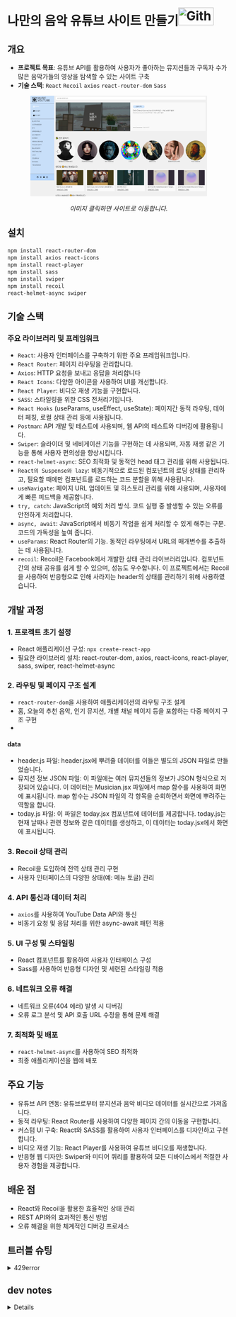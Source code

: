 # 나만의 음악 유튜브 사이트 만들기<img src="https://media.giphy.com/media/oz45ELYgMoYVsZqmor/giphy.gif?cid=82a1493b46gqhff3pfz6g198ninfz0d73ywhq9v09ljhpnix&ep=v1_stickers_trending&rid=giphy.gif&ct=s" width="80px" height="40px" title="Github_Logo" />

## 개요

- **프로젝트 목표**: 유튜브 API를 활용하여 사용자가 좋아하는 뮤지션들과 구독자 수가 많은 음악가들의 영상을 탐색할 수 있는 사이트 구축
- **기술 스택**: `React` `Recoil` `axios` `react-router-dom` `Sass`


<div align=center>
<a href="https://youtube-project-nine.vercel.app/"><img width=400px src="./src/assets/img/cover.png"></a>
    
_이미지 클릭하면 사이트로 이동합니다._
    
</div>


## 설치

```
npm install react-router-dom
npm install axios react-icons
npm install react-player
npm install sass
npm install swiper
npm install recoil
react-helmet-async swiper
```

## 기술 스택

### 주요 라이브러리 및 프레임워크

- `React`: 사용자 인터페이스를 구축하기 위한 주요 프레임워크입니다.
- `React Router`: 페이지 라우팅을 관리합니다.
- `Axios`: HTTP 요청을 보내고 응답을 처리합니다
- `React Icons`: 다양한 아이콘을 사용하여 UI를 개선합니다.
- `React Player`: 비디오 재생 기능을 구현합니다.
- `SASS`: 스타일링을 위한 CSS 전처리기입니다.
- `React Hooks` (useParams, useEffect, useState): 페이지간 동적 라우팅, 데이터 페칭, 로컬 상태 관리 등에 사용됩니다.
- `Postman`: API 개발 및 테스트에 사용되며, 웹 API의 테스트와 디버깅에 활용됩니다.
- `Swiper`: 슬라이더 및 네비게이션 기능을 구현하는 데 사용되며, 자동 재생 같은 기능을 통해 사용자 편의성을 향상시킵니다.
- `react-helmet-async`: SEO 최적화 및 동적인 head 태그 관리를 위해 사용됩니다.
- `React의 Suspense와 lazy`: 비동기적으로 로드된 컴포넌트의 로딩 상태를 관리하고, 필요할 때에만 컴포넌트를 로드하는 코드 분할을 위해 사용됩니다.
- `useNavigate`: 페이지 URL 업데이트 및 히스토리 관리를 위해 사용되며, 사용자에게 빠른 피드백을 제공합니다.
- `try, catch`: JavaScript의 예외 처리 방식. 코드 실행 중 발생할 수 있는 오류를 안전하게 처리합니다.
- `async, await`: JavaScript에서 비동기 작업을 쉽게 처리할 수 있게 해주는 구문. 코드의 가독성을 높여 줍니다.
- `useParams`: React Router의 기능. 동적인 라우팅에서 URL의 매개변수를 추출하는 데 사용됩니다.
- `recoil`: Recoil은 Facebook에서 개발한 상태 관리 라이브러리입니다. 컴포넌트 간의 상태 공유를 쉽게 할 수 있으며, 성능도 우수합니다. 이 프로젝트에서는 Recoil을 사용하여 반응형으로 인해 사라지는 header의 상태를 관리하기 위해 사용하였습니다.

## 개발 과정

### 1. 프로젝트 초기 설정

- React 애플리케이션 구성: `npx create-react-app`
- 필요한 라이브러리 설치: react-router-dom, axios, react-icons, react-player, sass, swiper, react-helmet-async

### 2. 라우팅 및 페이지 구조 설계

- `react-router-dom`을 사용하여 애플리케이션의 라우팅 구조 설계
- 홈, 오늘의 추천 음악, 인기 뮤지션, 개별 채널 페이지 등을 포함하는 다중 페이지 구조 구현
- 
#### data
- header.js 파일: header.jsx에 뿌려줄 데이터를 이들은 별도의 JSON 파일로 만들었습니다.
- 뮤지션 정보 JSON 파일: 이 파일에는 여러 뮤지션들의 정보가 JSON 형식으로 저장되어 있습니다. 이 데이터는 Musician.jsx 파일에서 map 함수를 사용하여 화면에 표시됩니다. map 함수는 JSON 파일의 각 항목을 순회하면서 화면에 뿌려주는 역할을 합니다.
- today.js 파일: 이 파일은 today.jsx 컴포넌트에 데이터를 제공합니다. today.js는 현재 날짜나 관련 정보와 같은 데이터를 생성하고, 이 데이터는 today.jsx에서 화면에 표시됩니다.

### 3. Recoil 상태 관리

- Recoil을 도입하여 전역 상태 관리 구현
- 사용자 인터페이스의 다양한 상태(예: 메뉴 토글) 관리

### 4. API 통신과 데이터 처리

- `axios`를 사용하여 YouTube Data API와 통신
- 비동기 요청 및 응답 처리를 위한 async-await 패턴 적용

### 5. UI 구성 및 스타일링

- React 컴포넌트를 활용하여 사용자 인터페이스 구성
- Sass를 사용하여 반응형 디자인 및 세련된 스타일링 적용

### 6. 네트워크 오류 해결

- 네트워크 오류(404 에러) 발생 시 디버깅
- 오류 로그 분석 및 API 호출 URL 수정을 통해 문제 해결

### 7. 최적화 및 배포

- `react-helmet-async`를 사용하여 SEO 최적화
- 최종 애플리케이션을 웹에 배포

## 주요 기능

- 유튜브 API 연동: 유튜브로부터 뮤지션과 음악 비디오 데이터를 실시간으로 가져옵니다.
- 동적 라우팅: React Router를 사용하여 다양한 페이지 간의 이동을 구현합니다.
- 커스텀 UI 구축: React와 SASS를 활용하여 사용자 인터페이스를 디자인하고 구현합니다.
- 비디오 재생 기능: React Player를 사용하여 유튜브 비디오를 재생합니다.
- 반응형 웹 디자인: Swiper와 미디어 쿼리를 활용하여 모든 디바이스에서 적절한 사용자 경험을 제공합니다.

## 배운 점

- React와 Recoil을 활용한 효율적인 상태 관리
- REST API와의 효과적인 통신 방법
- 오류 해결을 위한 체계적인 디버깅 프로세스

## 트러블 슈팅

<details>
    <summary>429error</summary>
    - rapid api 요청 수 초과 -> 24시간 후 정상 작동
</details>

## dev notes

<details>
    <dl>
        <dt>REST Pull API</dt>
        <dd>
             REST Pull API는 REST 아키텍처를 기반으로 데이터를 가져오는 API입니다. REST는 Representational State Transfer의 약자로, 웹 서비스 간의 통신을 위한 아키텍처 스타일입니다. REST Pull API는 클라이언트가 서버로부터 데이터를 요청하고 가져오는 방식으로 작동합니다.
  REST Pull API를 사용하여 데이터를 가져오기 위해서는 다음과 같은 단계를 따를 수 있습니다:
  API 엔드포인트 식별: 데이터를 가져올 대상 서버의 API 엔드포인트를 식별합니다. 엔드포인트는 서버에서 제공하는 특정 리소스에 대한 URL입니다.
  HTTP 요청 생성: GET 메서드를 사용하여 데이터를 가져오기 위한 HTTP 요청을 생성합니다. 이 요청은 엔드포인트 URL과 필요한 매개변수, 헤더 등을 포함할 수 있습니다.
  요청 전송: 생성한 HTTP 요청을 서버로 전송합니다. 이를 통해 서버는 요청을 처리하고 관련 데이터를 응답으로 반환합니다.
  응답 처리: 서버로부터 받은 응답을 클라이언트에서 처리합니다. 응답은 JSON, XML 등의 형식으로 전달될 수 있으며, 클라이언트는 이를 파싱하여 필요한 데이터를 추출하고 활용할 수 있습니다.
  REST Pull API는 다양한 웹 서비스와 통합하고 데이터를 가져오는 데 사용됩니다. 예를 들어, 외부 서비스의 데이터를 가져와서 애플리케이션에 표시하거나 분석하는 등의 작업에 활용할 수 있습니다.
        </dd>
    </dl>
    <dl>
        <dt>react Suspense</dt>
        <dd>
            https://www.daleseo.com/react-suspense/
  React의 Suspense는 컴포넌트가 준비될 때까지 로딩 상태를 표시하는 방법을 제어하는 기능입니다.
  Suspense는 우리가 데이터를 불러오는 동안 일시적으로 "대기" 상태를 표현할 수 있게 해줍니다. 예를 들어, API 호출 결과를 기다리는 동안 로딩 스피너를 보여주는 것과 같은 작업을 수행할 수 있습니다.
  Suspense를 사용하면, 우리는 이러한 비동기 로직을 컴포넌트의 바깥으로 빼내고, 대신 컴포넌트 내부에서 필요한 데이터가 준비되었는지 여부만을 신경쓰면 됩니다. 이는 코드의 가독성을 높여주며, 비동기 로직 처리를 더욱 수월하게 만들어 줍니다.
        </dd>
    </dl>
<dl>
    <dt>rel="noopener noreferrer"</dt>
    <dd>: HTML에서 <a> 태그에 사용되는 속성 값  
    1. noopener: 이 속성은 새 탭에서 열리는 링크가 원래 페이지와의 관계를 완전히 분리하도록 합니다.
    - 링크된 새 페이지가 window.opener 속성을 통해 원본 페이지를 참조하거나 조작하는 것을 방지합니다. 이것은 보안상의 이유로 중요합니다.  
        예를 들어, 맬웨어가 포함된 페이지로의 링크가 있다면, noopener 속성이 없으면 해당 페이지가 원본 페이지에 악영향을 끼칠 수 있습니다.   
    2. noreferrer: 이 속성은 링크를 클릭했을 때, 브라우저가 HTTP Referrer 헤더를 전송하지 않도록 합니다.  이는 사용자의 프라이버시를 보호하는 데 도움이 됩니다. Referrer 헤더는 사용자가 이전에 방문한 페이지의 URL을 포함할 수 있기 때문입니다.
    또한, noreferrer는 noopener의 기능도 포함하므로, 보안상의 이점도 제공합니다.</dd>
</dl>
<dl>
    <dt>decodeURIComponent</dt>
    <dd>decodeURIComponent은 JavaScript에서 사용되는 내장 함수로, 이전에 encodeURIComponent 함수에 의해 인코딩된 Uniform Resource Identifier (URI) 구성 요소를 디코딩하는 데 사용됩니다. 이 함수는 URI에서 특수 문자를 인코딩한 후, 이를 다시 원래의 문자로 복원할 때 유용합니다.</dd>
</dl>

</details>

